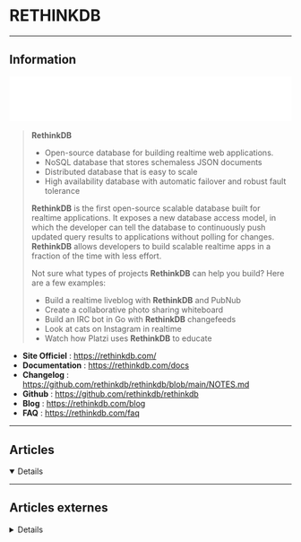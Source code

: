 # RETHINKDB
----

## <i class="fa-solid fa-hashtag"></i> Information

![Logo](../../_media/bdd/rethinkdb/rethinkdb_logo.png ':size=250 :no-zoom')


> <i class="fa-solid fa-quote-left"></i> **RethinkDB**
>
> - Open-source database for building realtime web applications.
> - NoSQL database that stores schemaless JSON documents
> - Distributed database that is easy to scale
> - High availability database with automatic failover and robust fault tolerance
>
> **RethinkDB** is the first open-source scalable database built for realtime applications. It exposes a new database access model, in which the developer can tell the database to continuously push updated query results to applications without polling for changes. **RethinkDB** allows developers to build scalable realtime apps in a fraction of the time with less effort.
>
> Not sure what types of projects **RethinkDB** can help you build? Here are a few examples:
>
> - Build a realtime liveblog with **RethinkDB** and PubNub
> - Create a collaborative photo sharing whiteboard
> - Build an IRC bot in Go with **RethinkDB** changefeeds
> - Look at cats on Instagram in realtime
> - Watch how Platzi uses **RethinkDB** to educate <i class="fa-solid fa-quote-left fa-rotate-180"></i>


- <i class="fa-solid fa-globe"></i> **Site Officiel** : https://rethinkdb.com/
- <i class="fa-solid fa-book"></i> **Documentation** : https://rethinkdb.com/docs
- <i class="fa-solid fa-file-circle-question"></i> **Changelog** : https://github.com/rethinkdb/rethinkdb/blob/main/NOTES.md
- <i class="fa-brands fa-github"></i> **Github** : https://github.com/rethinkdb/rethinkdb
- <i class="fab fa-blogger-b"></i> **Blog** : https://rethinkdb.com/blog
- <i class="far fa-question-circle"></i> **FAQ** : https://rethinkdb.com/faq


---

## <i class="fa-regular fa-newspaper"></i> Articles

<details open>

</details>

---

## <i class="fa-solid fa-glasses"></i> Articles externes

<details>

- [How to Install RethinkDB Database System on Debian 10](https://www.howtoforge.com/how-to-install-rethinkdb-database-system-on-debian-10/)

</details>